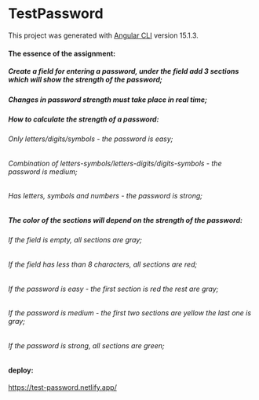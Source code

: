 # TestPassword

This project was generated with [Angular CLI](https://github.com/angular/angular-cli) version 15.1.3.

#### The essence of the assignment:
##### Create a field for entering a password, under the field add 3 sections which will show the strength of the password;
##### Changes in password strength must take place in real time;
##### How to calculate the strength of a password:
###### Only letters/digits/symbols - the password is easy;
###### Combination of letters-symbols/letters-digits/digits-symbols - the password is medium;
###### Has letters, symbols and numbers - the password is strong;
##### The color of the sections will depend on the strength of the password:
###### If the field is empty, all sections are gray;
###### If the field has less than 8 characters, all sections are red;
###### If the password is easy - the first section is red the rest are gray;
###### If the password is medium - the first two sections are yellow the last one is gray;
###### If the password is strong, all sections are green;

#### deploy: 
https://test-password.netlify.app/
